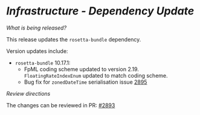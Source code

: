 # _Infrastructure - Dependency Update_

_What is being released?_

This release updates the `rosetta-bundle` dependency.

Version updates include:
- `rosetta-bundle` 10.17.1: 
  - FpML coding scheme updated to version 2.19. `FloatingRateIndexEnum` updated to match coding scheme.
  - Bug fix for `zonedDateTime` serialisation issue [2895](https://github.com/finos/common-domain-model/issues/2895)

_Review directions_

The changes can be reviewed in PR: [#2893](https://github.com/finos/common-domain-model/pull/2893)
